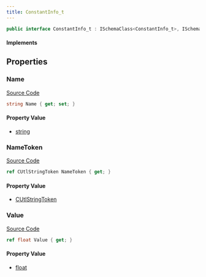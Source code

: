 ```yaml
---
title: ConstantInfo_t
---
```


```csharp
public interface ConstantInfo_t : ISchemaClass<ConstantInfo_t>, ISchemaField, ISchemaClass, INativeHandle
```

#### Implements

## Properties

### Name

[Source Code](https://github.com/swiftly-solution/swiftlys2/blob/main/managed/src/SwiftlyS2.Generated/Schemas/Interfaces/ConstantInfo_t.cs#L17)

```csharp
string Name { get; set; }
```

#### Property Value

- [string](https://learn.microsoft.com/dotnet/api/system.string)

### NameToken

[Source Code](https://github.com/swiftly-solution/swiftlys2/blob/main/managed/src/SwiftlyS2.Generated/Schemas/Interfaces/ConstantInfo_t.cs#L19)

```csharp
ref CUtlStringToken NameToken { get; }
```

#### Property Value

- [CUtlStringToken](/docs/api/shared/natives/cutlstringtoken)

### Value

[Source Code](https://github.com/swiftly-solution/swiftlys2/blob/main/managed/src/SwiftlyS2.Generated/Schemas/Interfaces/ConstantInfo_t.cs#L21)

```csharp
ref float Value { get; }
```

#### Property Value

- [float](https://learn.microsoft.com/dotnet/api/system.single)

